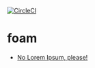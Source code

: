 [![CircleCI](https://circleci.com/gh/awie3di/foam/tree/master.svg?style=svg)](https://circleci.com/gh/awie3di/foam/tree/master)
# foam

* [No Lorem Ipsum, please!](noLoremIpsumplz.md)

